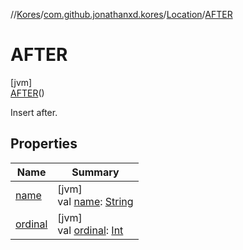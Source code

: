 //[Kores](../../../../index.md)/[com.github.jonathanxd.kores](../../index.md)/[Location](../index.md)/[AFTER](index.md)

# AFTER

[jvm]\
[AFTER](index.md)()

Insert after.

## Properties

| Name | Summary |
|---|---|
| [name](name.md) | [jvm]<br>val [name](name.md): [String](https://kotlinlang.org/api/latest/jvm/stdlib/kotlin/-string/index.html) |
| [ordinal](ordinal.md) | [jvm]<br>val [ordinal](ordinal.md): [Int](https://kotlinlang.org/api/latest/jvm/stdlib/kotlin/-int/index.html) |
